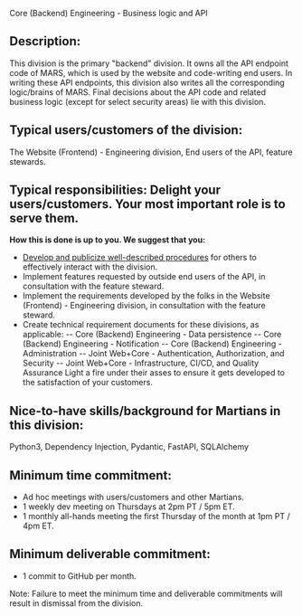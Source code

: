 Core (Backend) Engineering - Business logic and API

## Description:
This division is the primary "backend" division. It owns all the API endpoint code of MARS, which is used by the website and code-writing end users. In writing these API endpoints, this division also writes all the corresponding logic/brains of MARS. Final decisions about the API code and related business logic (except for select security areas) lie with this division.

## Typical users/customers of the division:
The Website (Frontend) - Engineering division, End users of the API, feature stewards.

## Typical responsibilities: Delight your users/customers. Your most important role is to serve them.
**How this is done is up to you. We suggest that you:**
- [Develop and publicize well-described procedures](./procedures.md) for others to effectively interact with the division.
- Implement features requested by outside end users of the API, in consultation with the feature steward.
- Implement the requirements developed by the folks in the Website (Frontend) - Engineering division, in consultation with the feature steward.
- Create technical requirement documents for these divisions, as applicable:
-- Core (Backend) Engineering - Data persistence
-- Core (Backend) Engineering - Notification
-- Core (Backend) Engineering - Administration
-- Joint Web+Core - Authentication, Authorization, and Security
-- Joint Web+Core - Infrastructure, CI/CD, and Quality Assurance
Light a fire under their asses to ensure it gets developed to the satisfaction of your customers.

## Nice-to-have skills/background for Martians in this division:
Python3, Dependency Injection, Pydantic, FastAPI, SQLAlchemy

## Minimum time commitment:
- Ad hoc meetings with users/customers and other Martians.
- 1 weekly dev meeting on Thursdays at 2pm PT / 5pm ET.
- 1 monthly all-hands meeting the first Thursday of the month at 1pm PT / 4pm ET.

## Minimum deliverable commitment:
- 1 commit to GitHub per month.

Note: Failure to meet the minimum time and deliverable commitments will result in dismissal from the division.
